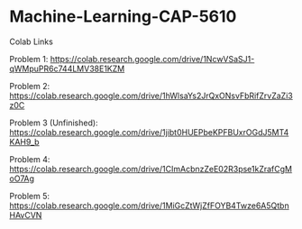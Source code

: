 # Machine-Learning-CAP-5610

Colab Links

Problem 1: https://colab.research.google.com/drive/1NcwVSaSJ1-qWMpuPR6c744LMV38E1KZM

Problem 2: https://colab.research.google.com/drive/1hWlsaYs2JrQxONsvFbRifZrvZaZi3z0C

Problem 3 (Unfinished): https://colab.research.google.com/drive/1jibt0HUEPbeKPFBUxrOGdJ5MT4KAH9_b

Problem 4: https://colab.research.google.com/drive/1CImAcbnzZeE02R3pse1kZrafCgMoO7Ag

Problem 5: https://colab.research.google.com/drive/1MiGcZtWjZfFOYB4Twze6A5QtbnHAvCVN
